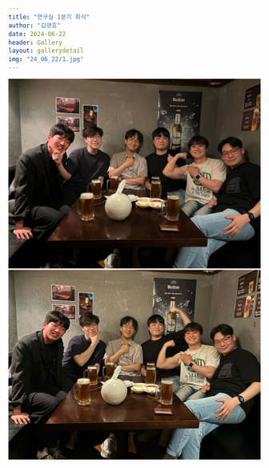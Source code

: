 ```yaml
---
title: "연구실 1분기 회식"
author: "김영호"
date: 2024-06-22
header: Gallery
layout: gallerydetail
img: "24_06_22/1.jpg"
---
```



<img src="/assets/img/Gallery/24_06_22/1.jpg">
<img src="/assets/img/Gallery/24_06_22/2.jpg">